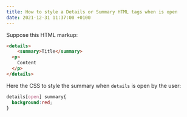```yaml
---
title: How to style a Details or Summary HTML tags when is open
date: 2021-12-31 11:37:00 +0100
---
```




Suppose this HTML markup:

```html
<details>
	<summary>Title</summary>
  <p>
    Content
  </p>
</details>
```

Here the CSS to style the summary when `details` is open by the user:

```css
details[open] summary{
  background:red;
}
```

